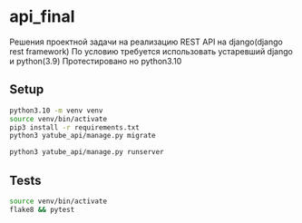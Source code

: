 # api_final
Решения проектной задачи на реализацию REST API на django(django rest framework)
По условию требуется использовать устаревший django и python(3.9)
Протестировано но python3.10

## Setup
```bash
python3.10 -m venv venv
source venv/bin/activate
pip3 install -r requirements.txt
python3 yatube_api/manage.py migrate

python3 yatube_api/manage.py runserver
```

## Tests
```bash
source venv/bin/activate
flake8 && pytest
```